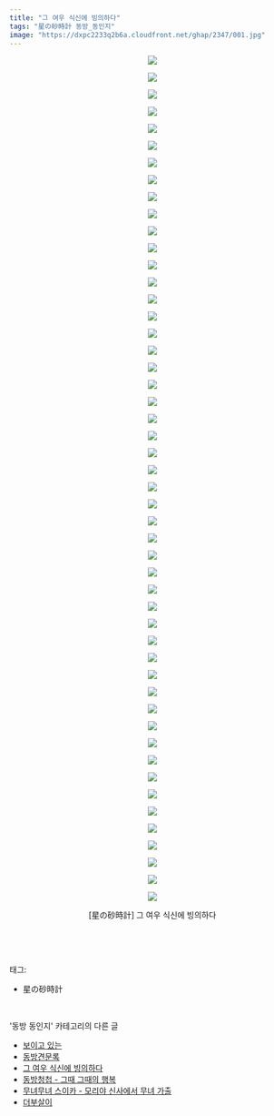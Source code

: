 ```yaml
---
title: "그 여우 식신에 빙의하다"
tags: "星の砂時計 동방_동인지"
image: "https://dxpc2233q2b6a.cloudfront.net/ghap/2347/001.jpg"
---
```

<div class="article">
<p style="text-align: center; clear: none; float: none;"><img src="{{ site.imgserver3 }}/ghap/2347/001.jpg"/></p>
<p style="text-align: center; clear: none; float: none;"><img src="{{ site.imgserver3 }}/ghap/2347/002.jpg"/></p>
<p style="text-align: center; clear: none; float: none;"><img src="{{ site.imgserver3 }}/ghap/2347/003.jpg"/></p>
<p style="text-align: center; clear: none; float: none;"><img src="{{ site.imgserver3 }}/ghap/2347/004.jpg"/></p>
<p style="text-align: center; clear: none; float: none;"><img src="{{ site.imgserver3 }}/ghap/2347/005.jpg"/></p>
<p style="text-align: center; clear: none; float: none;"><img src="{{ site.imgserver3 }}/ghap/2347/006.jpg"/></p>
<p style="text-align: center; clear: none; float: none;"><img src="{{ site.imgserver3 }}/ghap/2347/007.jpg"/></p>
<p style="text-align: center; clear: none; float: none;"><img src="{{ site.imgserver3 }}/ghap/2347/008.jpg"/></p>
<p style="text-align: center; clear: none; float: none;"><img src="{{ site.imgserver3 }}/ghap/2347/009.jpg"/></p>
<p style="text-align: center; clear: none; float: none;"><img src="{{ site.imgserver3 }}/ghap/2347/010.jpg"/></p>
<p style="text-align: center; clear: none; float: none;"><img src="{{ site.imgserver3 }}/ghap/2347/011.jpg"/></p>
<p style="text-align: center; clear: none; float: none;"><img src="{{ site.imgserver3 }}/ghap/2347/012.jpg"/></p>
<p style="text-align: center; clear: none; float: none;"><img src="{{ site.imgserver3 }}/ghap/2347/013.jpg"/></p>
<p style="text-align: center; clear: none; float: none;"><img src="{{ site.imgserver3 }}/ghap/2347/014.jpg"/></p>
<p style="text-align: center; clear: none; float: none;"><img src="{{ site.imgserver3 }}/ghap/2347/015.jpg"/></p>
<p style="text-align: center; clear: none; float: none;"><img src="{{ site.imgserver3 }}/ghap/2347/016.jpg"/></p>
<p style="text-align: center; clear: none; float: none;"><img src="{{ site.imgserver3 }}/ghap/2347/017.jpg"/></p>
<p style="text-align: center; clear: none; float: none;"><img src="{{ site.imgserver3 }}/ghap/2347/018.jpg"/></p>
<p style="text-align: center; clear: none; float: none;"><img src="{{ site.imgserver3 }}/ghap/2347/019.jpg"/></p>
<p style="text-align: center; clear: none; float: none;"><img src="{{ site.imgserver3 }}/ghap/2347/020.jpg"/></p>
<p style="text-align: center; clear: none; float: none;"><img src="{{ site.imgserver3 }}/ghap/2347/021.jpg"/></p>
<p style="text-align: center; clear: none; float: none;"><img src="{{ site.imgserver3 }}/ghap/2347/022.jpg"/></p>
<p style="text-align: center; clear: none; float: none;"><img src="{{ site.imgserver3 }}/ghap/2347/023.jpg"/></p>
<p style="text-align: center; clear: none; float: none;"><img src="{{ site.imgserver3 }}/ghap/2347/024.jpg"/></p>
<p style="text-align: center; clear: none; float: none;"><img src="{{ site.imgserver3 }}/ghap/2347/025.jpg"/></p>
<p style="text-align: center; clear: none; float: none;"><img src="{{ site.imgserver3 }}/ghap/2347/026.jpg"/></p>
<p style="text-align: center; clear: none; float: none;"><img src="{{ site.imgserver3 }}/ghap/2347/027.jpg"/></p>
<p style="text-align: center; clear: none; float: none;"><img src="{{ site.imgserver3 }}/ghap/2347/028.jpg"/></p>
<p style="text-align: center; clear: none; float: none;"><img src="{{ site.imgserver3 }}/ghap/2347/029.jpg"/></p>
<p style="text-align: center; clear: none; float: none;"><img src="{{ site.imgserver3 }}/ghap/2347/030.jpg"/></p>
<p style="text-align: center; clear: none; float: none;"><img src="{{ site.imgserver3 }}/ghap/2347/031.jpg"/></p>
<p style="text-align: center; clear: none; float: none;"><img src="{{ site.imgserver3 }}/ghap/2347/032.jpg"/></p>
<p style="text-align: center; clear: none; float: none;"><img src="{{ site.imgserver3 }}/ghap/2347/033.jpg"/></p>
<p style="text-align: center; clear: none; float: none;"><img src="{{ site.imgserver3 }}/ghap/2347/034.jpg"/></p>
<p style="text-align: center; clear: none; float: none;"><img src="{{ site.imgserver3 }}/ghap/2347/035.jpg"/></p>
<p style="text-align: center; clear: none; float: none;"><img src="{{ site.imgserver3 }}/ghap/2347/036.jpg"/></p>
<p style="text-align: center; clear: none; float: none;"><img src="{{ site.imgserver3 }}/ghap/2347/037.jpg"/></p>
<p style="text-align: center; clear: none; float: none;"><img src="{{ site.imgserver3 }}/ghap/2347/038.jpg"/></p>
<p style="text-align: center; clear: none; float: none;"><img src="{{ site.imgserver3 }}/ghap/2347/039.jpg"/></p>
<p style="text-align: center; clear: none; float: none;"><img src="{{ site.imgserver3 }}/ghap/2347/040.jpg"/></p>
<p style="text-align: center; clear: none; float: none;"><img src="{{ site.imgserver3 }}/ghap/2347/041.jpg"/></p>
<p style="text-align: center; clear: none; float: none;"><img src="{{ site.imgserver3 }}/ghap/2347/042.jpg"/></p>
<p style="text-align: center; clear: none; float: none;"><img src="{{ site.imgserver3 }}/ghap/2347/043.jpg"/></p>
<p style="text-align: center; clear: none; float: none;"><img src="{{ site.imgserver3 }}/ghap/2347/044.jpg"/></p>
<p style="text-align: center; clear: none; float: none;"><img src="{{ site.imgserver3 }}/ghap/2347/045.jpg"/></p>
<p style="text-align: center; clear: none; float: none;"><img src="{{ site.imgserver3 }}/ghap/2347/046.jpg"/></p>
<p style="text-align: center; clear: none; float: none;"><img src="{{ site.imgserver3 }}/ghap/2347/047.jpg"/></p>
<p style="text-align: center; clear: none; float: none;"><img src="{{ site.imgserver3 }}/ghap/2347/048.jpg"/></p>
<p style="text-align: center; clear: none; float: none;"><img src="{{ site.imgserver3 }}/ghap/2347/049.jpg"/></p>
<p style="text-align: center; clear: none; float: none;"><img src="{{ site.imgserver3 }}/ghap/2347/050.jpg"/></p>
<p style="text-align: center; clear: none; float: none;">[星の砂時計] 그 여우 식신에 빙의하다</p>
<p><br/></p>
</div><br/>
<div class="tagTrail">
<p>태그: </p>
<ul>
<li>星の砂時計</li>
</ul>
</div><br/>
<div class="another">
<p>'동방 동인지' 카테고리의 다른 글</p>
<ul>
<li><a href="/ghap_2351">보이고 있는</a></li>
<li><a href="/ghap_2350">동방견문록</a></li>
<li><a href="/ghap_2347">그 여우 식신에 빙의하다</a></li>
<li><a href="/ghap_2346">동방청첩 - 그때 그때의 행복</a></li>
<li><a href="/ghap_2345">무녀무녀 스이카 - 모리야 신사에서 무녀 가출</a></li>
<li><a href="/ghap_2344">더부살이</a></li>
</ul>
</div><br/>
<div class="cb_module cb_fluid">
<div class="cb_wrt cb_profile">
</div><!-- commentList close -->
</div><br/>
